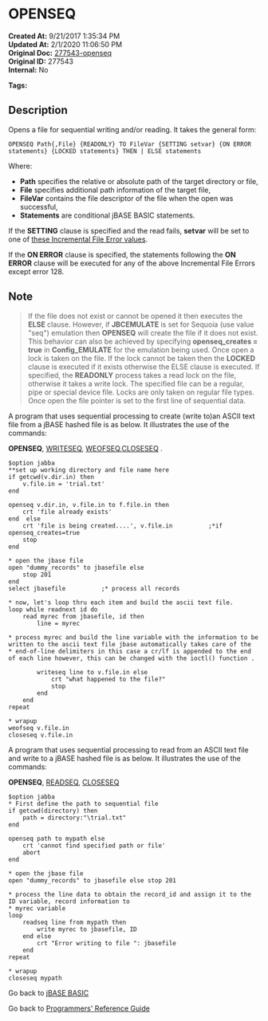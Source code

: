 # OPENSEQ

**Created At:** 9/21/2017 1:35:34 PM  
**Updated At:** 2/1/2020 11:06:50 PM  
**Original Doc:** [277543-openseq](https://docs.jbase.com/36868-jbase-basic/277543-openseq)  
**Original ID:** 277543  
**Internal:** No

**Tags:**
<badge text='record handling' vertical='middle' />
<badge text='file handling' vertical='middle' />

## Description

Opens a file for sequential writing and/or reading. It takes the general form:

```
OPENSEQ Path{,File} {READONLY} TO FileVar {SETTING setvar} {ON ERROR statements} {LOCKED statements} THEN | ELSE statements
```

Where:

- **Path** specifies the relative or absolute path of the target directory or file,
- **File** specifies additional path information of the target file,
- **FileVar** contains the file descriptor of the file when the open was successful,
- **Statements** are conditional jBASE BASIC statements.

If the **SETTING** clause is specified and the read fails, **setvar** will be set to one of [these Incremental File Error values](../incremental-file-errors/README.md).

If the **ON ERROR** clause is specified, the statements following the **ON ERROR** clause will be executed for any of the above Incremental File Errors except error 128.

## Note

> If the file does not exist or cannot be opened it then executes the **ELSE** clause. However, if **JBCEMULATE** is set for Sequoia (use value "seq") emulation then **OPENSEQ** will create the file if it does not exist. This behavior can also be achieved by specifying **openseq_creates = true** in **Config_EMULATE** for the emulation being used. Once open a lock is taken on the file. If the lock cannot be taken then the **LOCKED** clause is executed if it exists otherwise the ELSE clause is executed. If specified, the **READONLY** process takes a read lock on the file, otherwise it takes a write lock. The specified file can be a regular, pipe or special device file. Locks are only taken on regular file types. Once open the file pointer is set to the first line of sequential data.

A program that uses sequential processing to create (write to)an ASCII text file from a jBASE hashed file is as below. It illustrates the use of the commands:

**OPENSEQ**, [WRITESEQ](./../writeseq), [WEOFSEQ](./../weofseq),[CLOSESEQ](./../closeseq) .

```
$option jabba
**set up working directory and file name here
if getcwd(v.dir.in) then
    v.file.in = 'trial.txt'
end

openseq v.dir.in, v.file.in to f.file.in then
    crt 'file already exists'
end  else
    crt 'file is being created....', v.file.in          ;*if openseq_creates=true
    stop
end

* open the jbase file
open "dummy_records" to jbasefile else
    stop 201
end
select jbasefile          ;* process all records

* now, let's loop thru each item and build the ascii text file.
loop while readnext id do
    read myrec from jbasefile, id then
        line = myrec

* process myrec and build the line variable with the information to be written to the ascii text file jbase automatically takes care of the
* end-of-line delimiters in this case a cr/lf is appended to the end of each line however, this can be changed with the ioctl() function .

        writeseq line to v.file.in else
            crt "what happened to the file?"
            stop
        end
    end
repeat

* wrapup
weofseq v.file.in
closeseq v.file.in
```

A program that uses sequential processing to read from an ASCII text file and write to a jBASE hashed file is as below. It illustrates the use of the commands:

**OPENSEQ**, [READSEQ](./../readseq), [CLOSESEQ](./../closeseq)

```
$option jabba
* First define the path to sequential file
if getcwd(directory) then
    path = directory:"\trial.txt"
end

openseq path to mypath else
    crt 'cannot find specified path or file'
    abort
end

* open the jbase file
open "dummy_records" to jbasefile else stop 201

* process the line data to obtain the record_id and assign it to the ID variable, record information to
* myrec variable
loop
    readseq line from mypath then
        write myrec to jbasefile, ID
    end else
        crt "Error writing to file ": jbasefile
    end
repeat

* wrapup
closeseq mypath
```

Go back to [jBASE BASIC](./../README.md)

Go back to [Programmers' Reference Guide](./../../reference-guides/jbc/README.md)
